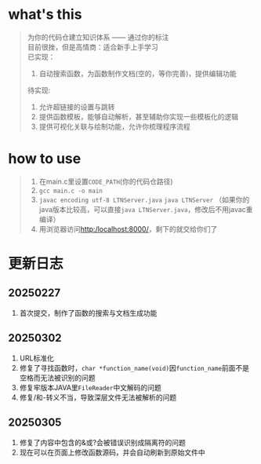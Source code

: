 # what's this
> 为你的代码仓建立知识体系 —— 通过你的标注  
> 目前很挫，但是高情商：适合新手上手学习  
> 已实现：
> 1. 自动搜索函数，为函数制作文档(空的，等你完善)，提供编辑功能
> 
> 待实现:  
> 1. 允许超链接的设置与跳转
> 2. 提供函数模板，能够自动解析，甚至辅助你实现一些模板化的逻辑
> 3. 提供可视化关联与绘制功能，允许你梳理程序流程

# how to use
> 1. 在main.c里设置`CODE_PATH`(你的代码仓路径)
> 2. `gcc main.c -o main`
> 3. `javac encoding utf-8 LTNServer.java` `java LTNServer` （如果你的java版本比较高，可以直接`java LTNServer.java`，修改后不用javac重编译）
> 4. 用浏览器访问[http:/localhost:8000/](http:/localhost:8000/)，剩下的就交给你们了

# 更新日志

## 20250227
1. 首次提交，制作了函数的搜索与文档生成功能

## 20250302
1. URL标准化
2. 修复了寻找函数时，`char *function_name(void)`因`function_name`前面不是空格而无法被识别的问题
3. 修复牢版本JAVA里`FileReader`中文解码的问题
4. 修复/和-转义不当，导致深层文件无法被解析的问题

## 20250305
1. 修复了内容中包含的&或?会被错误识别成隔离符的问题
2. 现在可以在页面上修改函数源码，并会自动刷新到原始文件中
